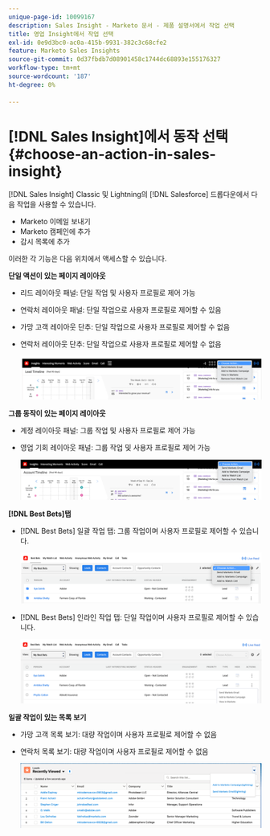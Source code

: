 ```yaml
---
unique-page-id: 10099167
description: Sales Insight - Marketo 문서 - 제품 설명서에서 작업 선택
title: 영업 Insight에서 작업 선택
exl-id: 0e9d3bc0-ac0a-415b-9931-382c3c68cfe2
feature: Marketo Sales Insights
source-git-commit: 0d37fbdb7d08901458c1744dc68893e155176327
workflow-type: tm+mt
source-wordcount: '187'
ht-degree: 0%

---
```


# [!DNL Sales Insight]에서 동작 선택 {#choose-an-action-in-sales-insight}

[!DNL Sales Insight] Classic 및 Lightning의 [!DNL Salesforce] 드롭다운에서 다음 작업을 사용할 수 있습니다.

* Marketo 이메일 보내기
* Marketo 캠페인에 추가
* 감시 목록에 추가

이러한 각 기능은 다음 위치에서 액세스할 수 있습니다.

**단일 액션이 있는 페이지 레이아웃**

* 리드 레이아웃 패널: 단일 작업 및 사용자 프로필로 제어 가능
* 연락처 레이아웃 패널: 단일 작업으로 사용자 프로필로 제어할 수 있음
* 가망 고객 레이아웃 단추: 단일 작업으로 사용자 프로필로 제어할 수 없음
* 연락처 레이아웃 단추: 단일 작업으로 사용자 프로필로 제어할 수 없음

  ![](assets/choose-an-action-in-sales-insight-1.png)

**그룹 동작이 있는 페이지 레이아웃**

* 계정 레이아웃 패널: 그룹 작업 및 사용자 프로필로 제어 가능
* 영업 기회 레이아웃 패널: 그룹 작업 및 사용자 프로필로 제어 가능

  ![](assets/choose-an-action-in-sales-insight-2.png)

**[!DNL Best Bets]탭**

* [!DNL Best Bets] 일괄 작업 탭: 그룹 작업이며 사용자 프로필로 제어할 수 있습니다.

  ![](assets/choose-an-action-in-sales-insight-3.png)

* [!DNL Best Bets] 인라인 작업 탭: 단일 작업이며 사용자 프로필로 제어할 수 있습니다.

  ![](assets/choose-an-action-in-sales-insight-4.png)

**일괄 작업이 있는 목록 보기**

* 가망 고객 목록 보기: 대량 작업이며 사용자 프로필로 제어할 수 없음
* 연락처 목록 보기: 대량 작업이며 사용자 프로필로 제어할 수 없음

  ![](assets/choose-an-action-in-sales-insight-5.png)
